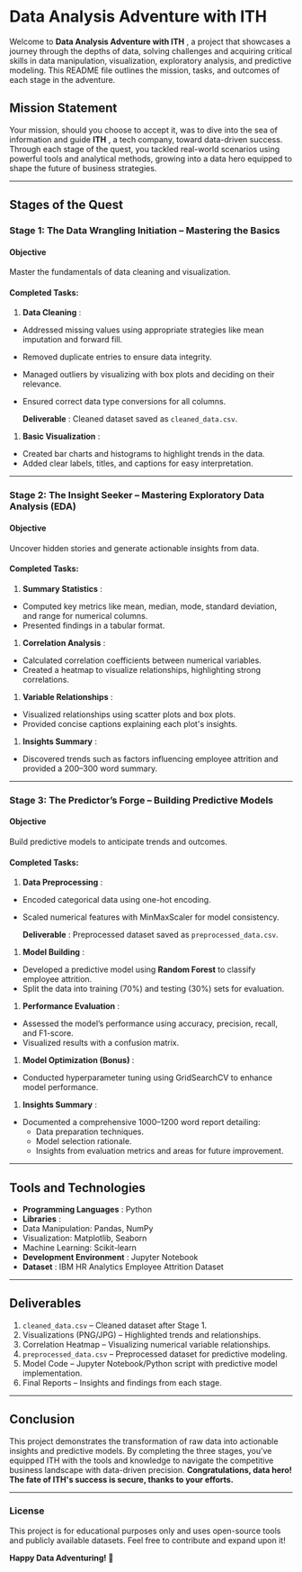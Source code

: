 # Data Analysis Adventure with ITH

Welcome to  **Data Analysis Adventure with ITH** , a project that showcases a journey through the depths of data, solving challenges and acquiring critical skills in data manipulation, visualization, exploratory analysis, and predictive modeling. This README file outlines the mission, tasks, and outcomes of each stage in the adventure.

## Mission Statement

Your mission, should you choose to accept it, was to dive into the sea of information and guide  **ITH** , a tech company, toward data-driven success. Through each stage of the quest, you tackled real-world scenarios using powerful tools and analytical methods, growing into a data hero equipped to shape the future of business strategies.

---

## Stages of the Quest

### **Stage 1: The Data Wrangling Initiation – Mastering the Basics**

#### Objective

Master the fundamentals of data cleaning and visualization.

#### Completed Tasks:

1. **Data Cleaning** :

* Addressed missing values using appropriate strategies like mean imputation and forward fill.
* Removed duplicate entries to ensure data integrity.
* Managed outliers by visualizing with box plots and deciding on their relevance.
* Ensured correct data type conversions for all columns.

    **Deliverable** : Cleaned dataset saved as `cleaned_data.csv`.

1. **Basic Visualization** :

* Created bar charts and histograms to highlight trends in the data.
* Added clear labels, titles, and captions for easy interpretation.

---

### **Stage 2: The Insight Seeker – Mastering Exploratory Data Analysis (EDA)**

#### Objective

Uncover hidden stories and generate actionable insights from data.

#### Completed Tasks:

1. **Summary Statistics** :

* Computed key metrics like mean, median, mode, standard deviation, and range for numerical columns.
* Presented findings in a tabular format.

1. **Correlation Analysis** :

* Calculated correlation coefficients between numerical variables.
* Created a heatmap to visualize relationships, highlighting strong correlations.

1. **Variable Relationships** :

* Visualized relationships using scatter plots and box plots.
* Provided concise captions explaining each plot's insights.

1. **Insights Summary** :

* Discovered trends such as factors influencing employee attrition and provided a 200–300 word summary.

---

### **Stage 3: The Predictor’s Forge – Building Predictive Models**

#### Objective

Build predictive models to anticipate trends and outcomes.

#### Completed Tasks:

1. **Data Preprocessing** :

* Encoded categorical data using one-hot encoding.
* Scaled numerical features with MinMaxScaler for model consistency.

    **Deliverable** : Preprocessed dataset saved as `preprocessed_data.csv`.

1. **Model Building** :

* Developed a predictive model using **Random Forest** to classify employee attrition.
* Split the data into training (70%) and testing (30%) sets for evaluation.

1. **Performance Evaluation** :

* Assessed the model’s performance using accuracy, precision, recall, and F1-score.
* Visualized results with a confusion matrix.

1. **Model Optimization (Bonus)** :

* Conducted hyperparameter tuning using GridSearchCV to enhance model performance.

1. **Insights Summary** :

* Documented a comprehensive 1000–1200 word report detailing:
  * Data preparation techniques.
  * Model selection rationale.
  * Insights from evaluation metrics and areas for future improvement.

---

## Tools and Technologies

* **Programming Languages** : Python
* **Libraries** :
* Data Manipulation: Pandas, NumPy
* Visualization: Matplotlib, Seaborn
* Machine Learning: Scikit-learn
* **Development Environment** : Jupyter Notebook
* **Dataset** : IBM HR Analytics Employee Attrition Dataset

---

## Deliverables

1. `cleaned_data.csv` – Cleaned dataset after Stage 1.
2. Visualizations (PNG/JPG) – Highlighted trends and relationships.
3. Correlation Heatmap – Visualizing numerical variable relationships.
4. `preprocessed_data.csv` – Preprocessed dataset for predictive modeling.
5. Model Code – Jupyter Notebook/Python script with predictive model implementation.
6. Final Reports – Insights and findings from each stage.

---

## Conclusion

This project demonstrates the transformation of raw data into actionable insights and predictive models. By completing the three stages, you’ve equipped ITH with the tools and knowledge to navigate the competitive business landscape with data-driven precision. **Congratulations, data hero! The fate of ITH's success is secure, thanks to your efforts.**

---

### License

This project is for educational purposes only and uses open-source tools and publicly available datasets. Feel free to contribute and expand upon it!

**Happy Data Adventuring! 🚀**
